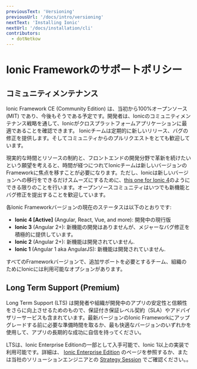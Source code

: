 ```yaml
---
previousText: 'Versioning'
previousUrl: '/docs/intro/versioning'
nextText: 'Installing Ionic'
nextUrl: '/docs/installation/cli'
contributors:
  - dotNetkow
---
```


# Ionic Frameworkのサポートポリシー

## コミュニティメンテナンス

Ionic Framework CE (Community Edition) は、当初から100%オープンソース (MIT) であり、今後もそうである予定です。開発者は、Ionicのコミュニティメンテナンス戦略を通して、Ionicがクロスプラットフォームアプリケーションに最適であることを確認できます。 Ionicチームは定期的に新しいリリース、バグの修正を提供します。そしてコミュニティからのプルリクエストをとても歓迎しています。

現実的な時間とリソースの制約と、フロントエンドの開発分野で革新を続けたいという願望を考えると、時間が経つにつれてIonicチームは新しいバージョンのFrameworkに焦点を移すことが必要になります。ただし、Ionicは新しいバージョンへの移行をできるだけスムーズにするために、[this one for Ionic 4](/docs/building/migration)のようにできる限りのことを行います。オープンソースコミュニティはいつでも新機能とバグ修正を提出することを歓迎しています。

各Ionic Frameworkバージョンの現在のステータスは以下のとおりです:

* **Ionic 4 [Active]** (Angular, React, Vue, and more): 開発中の現行版
* **Ionic 3** (Angular 2+): 新機能の開発はありませんが、メジャーなバグ修正を積極的に提供しています。
* **Ionic 2** (Angular 2+): 新機能は開発されていません.
* **Ionic 1** (Angular 1 aka AngularJS): 新機能は開発されていません.

すべてのFrameworkバージョンで、追加サポートを必要とするチーム、組織のためにIonicには利用可能なオプションがあります。

## Long Term Support (Premium)

Long Term Support (LTS) は開発者や組織が開発中のアプリの安定性と信頼性をさらに向上させるためのもので、保証付き保証レベル契約（SLA）やアドバイザリーサービスも含まれています。最新バージョンのIonic Frameworkにアップグレードする前に必要な準備時間を取るか、最も快適なバージョンのいずれかを使用して、アプリの長期的な成功に自信を持ってください。

LTSは、Ionic Enterprise Editionの一部として入手可能で、Ionic 1以上の実装で利用可能です。詳細は、 [Ionic Enterprise Edition](https://ionicframework.com/enterprise-edition) のページを参照するか、または当社のソリューションエンジニアとの [Strategy Session](https://ionicframework.com/strategysession) でご確認ください。。